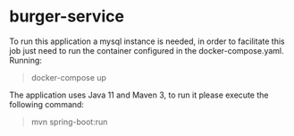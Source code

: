 # burger-service
To run this application a mysql instance is needed, in order to facilitate this job just need to run the container
configured in the docker-compose.yaml. Running:

> docker-compose up

The application uses Java 11 and Maven 3, to run it please execute the following command:

> mvn spring-boot:run